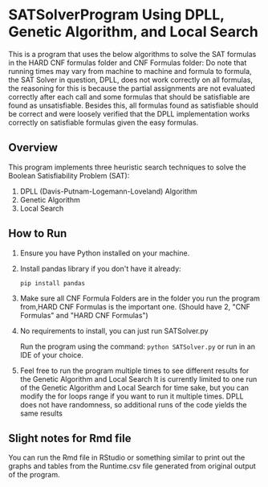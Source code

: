 # SATSolverProgram Using DPLL, Genetic Algorithm, and Local Search
This is a program that uses the below algorithms to solve the SAT formulas in the HARD CNF formulas folder and CNF Formulas folder:
Do note that running times may vary from machine to machine and formula to formula, the SAT Solver in question, DPLL, does not work correctly
on all formulas, the reasoning for this is because the partial assignments are not evaluated correctly after each call and some formulas 
that should be satisfiable are found as unsatisfiable. Besides this, all formulas found as satisfiable should be correct and 
were loosely verified that the DPLL implementation works correctly on satisfiable formulas given the easy formulas. 
## Overview
This program implements three heuristic search techniques to solve the Boolean Satisfiability Problem (SAT):
1. DPLL (Davis-Putnam-Logemann-Loveland) Algorithm
2. Genetic Algorithm
3. Local Search

## How to Run
1. Ensure you have Python installed on your machine.
2. Install pandas library if you don't have it already:
   ```
   pip install pandas
   ```
3. Make sure all CNF Formula Folders are in the folder you run the program from,HARD CNF Formulas is the important one. 
	(Should have 2, "CNF Formulas" and "HARD CNF Formulas")
4. No requirements to install, you can just run SATSolver.py
																			
	Run the program using the command:
		```
	    python SATSolver.py
		```
    or run in an IDE of your choice.
5. Feel free to run the program multiple times to see different results for the Genetic Algorithm and Local Search
   It is currently limited to one run of the Genetic Algorithm and Local Search for time sake, but you can modify the
   for loops range if you want to run it multiple times. DPLL does not have randomness, so additional runs of the code
   yields the same results

## Slight notes for Rmd file
You can run the Rmd file in RStudio or something similar to print out the graphs and tables from the Runtime.csv file generated from original output
of the program.